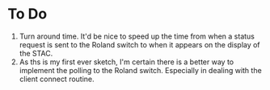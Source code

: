 # To Do
1. Turn around time. It'd be nice to speed up the time from when a status request is sent to the Roland switch to when it appears on the display of the STAC.
2. As ths is my first ever sketch, I'm certain there is a better way to implement the polling to the Roland switch. Especially in dealing with the client connect routine.